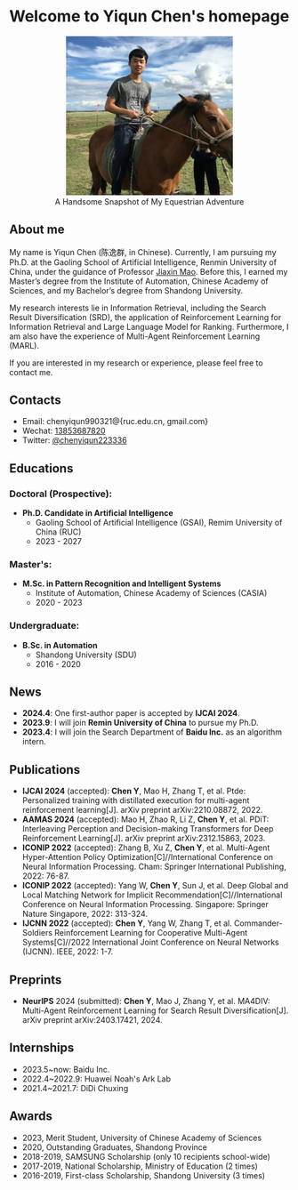 # Welcome to Yiqun Chen's homepage

<div align="center">
    <img src="personal_picture.jpg" alt="Yiqun Chen" width="300">
    <figcaption>A Handsome Snapshot of My Equestrian Adventure</figcaption>
</div>

## About me

My name is Yiqun Chen (陈逸群, in Chinese). Currently, I am pursuing my Ph.D. at the Gaoling School of Artificial Intelligence, Renmin University of China, under the guidance of Professor [Jiaxin Mao](https://sites.google.com/site/maojiaxin/). Before this, I earned my Master’s degree from the Institute of Automation, Chinese Academy of Sciences, and my Bachelor’s degree from Shandong University. 

My research interests lie in Information Retrieval, including the Search Result Diversification (SRD), the application of Reinforcement Learning for Information Retrieval and Large Language Model for Ranking. Furthermore, I am also have the experience of Multi-Agent Reinforcement Learning (MARL).

If you are interested in my research or experience, please feel free to contact me.

## Contacts
* Email: chenyiqun990321@{ruc.edu.cn, gmail.com}
* Wechat: [13853687820](https://github.com/chenyiqun/chenyiqun.github.io/blob/main/Wechat.jpg)
* Twitter: [@chenyiqun223336](https://twitter.com/search?q=%40chenyiqun223336&src=typed_query)

## Educations

### Doctoral (Prospective):
- **Ph.D. Candidate in Artificial Intelligence**
  - Gaoling School of Artificial Intelligence (GSAI), Remim University of China (RUC)
  - 2023 - 2027
### Master's:
- **M.Sc. in Pattern Recognition and Intelligent Systems**
  - Institute of Automation, Chinese Academy of Sciences (CASIA)
  - 2020 - 2023
### Undergraduate:
- **B.Sc. in Automation**
  - Shandong University (SDU)
  - 2016 - 2020

## News

* **2024.4**: One first-author paper is accepted by **IJCAI 2024**.
* **2023.9**: I will join **Remin University of China** to pursue my Ph.D.
* **2023.4**: I will join the Search Department of **Baidu Inc.** as an algorithm intern.

## Publications

* **IJCAI 2024** (accepted): **Chen Y**, Mao H, Zhang T, et al. Ptde: Personalized training with distillated execution for multi-agent reinforcement learning[J]. arXiv preprint arXiv:2210.08872, 2022.
* **AAMAS 2024** (accepted): Mao H, Zhao R, Li Z, **Chen Y**, et al. PDiT: Interleaving Perception and Decision-making Transformers for Deep Reinforcement Learning[J]. arXiv preprint arXiv:2312.15863, 2023.
* **ICONIP 2022** (accepted): Zhang B, Xu Z, **Chen Y**, et al. Multi-Agent Hyper-Attention Policy Optimization[C]//International Conference on Neural Information Processing. Cham: Springer International Publishing, 2022: 76-87.
* **ICONIP 2022** (accepted): Yang W, **Chen Y**, Sun J, et al. Deep Global and Local Matching Network for Implicit Recommendation[C]//International Conference on Neural Information Processing. Singapore: Springer Nature Singapore, 2022: 313-324.
* **IJCNN 2022** (accepted): **Chen Y**, Yang W, Zhang T, et al. Commander-Soldiers Reinforcement Learning for Cooperative Multi-Agent Systems[C]//2022 International Joint Conference on Neural Networks (IJCNN). IEEE, 2022: 1-7.

## Preprints
* **NeurIPS** 2024 (submitted): **Chen Y**, Mao J, Zhang Y, et al. MA4DIV: Multi-Agent Reinforcement Learning for Search Result Diversification[J]. arXiv preprint arXiv:2403.17421, 2024.

## Internships

* 2023.5~now: Baidu Inc.
* 2022.4~2022.9: Huawei Noah's Ark Lab
* 2021.4~2021.7: DiDi Chuxing

## Awards
* 2023, Merit Student, University of Chinese Academy of Sciences
* 2020, Outstanding Graduates, Shandong Province
* 2018-2019, SAMSUNG Scholarship (only 10 recipients school-wide)
* 2017-2019, National Scholarship, Ministry of Education (2 times)
* 2016-2019, First-class Scholarship, Shandong University (3 times)

